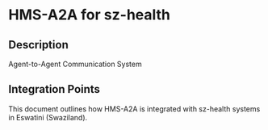 # HMS-A2A for sz-health

## Description

Agent-to-Agent Communication System

## Integration Points

This document outlines how HMS-A2A is integrated with sz-health systems in Eswatini (Swaziland).
